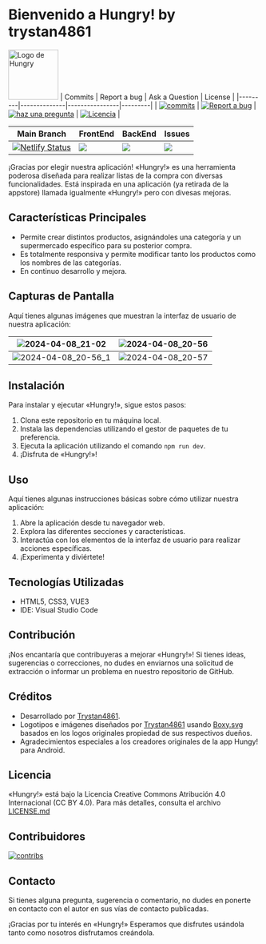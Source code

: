 # Bienvenido a Hungry! by trystan4861

<a><img src="https://ik.imagekit.io/trystan4861/hungry/hungry.svg" alt="Logo de Hungry" style="height:100px;"></a>
| Commits | Report a bug | Ask a Question | License |
|---------|--------------|----------------|---------|
| <a href="https://github.com/trystan4861/hungry/pulse"><img src="https://img.shields.io/github/commit-activity/m/trystan4861/hungry" alt="commits"></a> | <a href="https://github.com/trystan4861/hungry/issues/new"><img src="https://camo.githubusercontent.com/a0c58cbfe38aa59eb31d0920befeb48ed583a917b015665e51dea6245c0da064/68747470733a2f2f696d672e736869656c64732e696f2f62616467652f5265706f72742061206275672d4769746875622d253233314638304330" alt="Report a bug" data-canonical-src="https://img.shields.io/badge/Report a bug-Github-%231F80C0" style="max-width: 100%;"></a> | <a href="https://github.com/trystan4861/hungry/discussions/new?category=q-a"><img src="https://img.shields.io/badge/Ask%20a%20question-Github-%231F80C0" alt="haz una pregunta"></a> | <a href="https://github.com/trystan4861/hungry/blob/master/LICENSE.md"><img src="https://img.shields.io/badge/License-CC%20BY%204.0-%231F80C0" alt="Licencia"></a> |

| Main Branch | FrontEnd | BackEnd | Issues |
|-------------|----------|---------|--------|
| [![Netlify Status](https://api.netlify.com/api/v1/badges/88f22b9a-dd72-4dce-8964-19e19426b546/deploy-status)](https://mpc-hungry.netlify.app) | <a href="#"><img src="https://wakatime.com/badge/user/ef1aa65d-c23f-4942-859c-ac4758ee1f03/project/018da359-3bd2-4948-a5cf-5a8b59500694.svg" /></a> | <a href="https://github.com/Trystan4861/hungry-api"><img src="https://wakatime.com/badge/user/ef1aa65d-c23f-4942-859c-ac4758ee1f03/project/018ea986-4ed8-4e8f-9f81-a0efdc31528c.svg?style=default" /></a> | <a hre="https://github.com/trystan4861/hungry/issues?q=is%3Aopen+is%3Aissue"><img src="https://img.shields.io/github/issues/trystan4861/hungry.svg"></a>


¡Gracias por elegir nuestra aplicación! «Hungry!» es una herramienta poderosa diseñada para realizar listas de la compra con diversas funcionalidades.
Está inspirada en una aplicación (ya retirada de la appstore) llamada igualmente «Hungry!» pero con divesas mejoras.

## Características Principales

- Permite crear distintos productos, asignándoles una categoría y un supermercado específico para su posterior compra.
- Es totalmente responsiva y permite modificar tanto los productos como los nombres de las categorías.
- En continuo desarrollo y mejora.

## Capturas de Pantalla

Aquí tienes algunas imágenes que muestran la interfaz de usuario de nuestra aplicación:

| ![2024-04-08_21-02](https://github.com/Trystan4861/hungry/assets/29180676/4add8fe6-0782-44d3-b9f6-e10c8c3212a9) | ![2024-04-08_20-56](https://github.com/Trystan4861/hungry/assets/29180676/00dfedbb-8241-4028-91b6-4c1ed4e59215) |
|-----------------------------------------------------------------------------------------------------------------|-----------------------------------------------------------------------------------------------------------------|
| ![2024-04-08_20-56_1](https://github.com/Trystan4861/hungry/assets/29180676/2bd0760c-06d3-40b8-a549-3a4a720b51ae) | ![2024-04-08_20-57](https://github.com/Trystan4861/hungry/assets/29180676/24fb88b3-d6a8-40ef-8d8f-43c6c677056a) |

## Instalación

Para instalar y ejecutar «Hungry!», sigue estos pasos:

1. Clona este repositorio en tu máquina local.
2. Instala las dependencias utilizando el gestor de paquetes de tu preferencia.
3. Ejecuta la aplicación utilizando el comando `npm run dev`.
4. ¡Disfruta de «Hungry!»!

## Uso

Aquí tienes algunas instrucciones básicas sobre cómo utilizar nuestra aplicación:

1. Abre la aplicación desde tu navegador web.
2. Explora las diferentes secciones y características.
3. Interactúa con los elementos de la interfaz de usuario para realizar acciones específicas.
4. ¡Experimenta y diviértete!

## Tecnologías Utilizadas

- HTML5, CSS3, VUE3
- IDE: Visual Studio Code

## Contribución

¡Nos encantaría que contribuyeras a mejorar «Hungry!»! Si tienes ideas, sugerencias o correcciones, no dudes en enviarnos una solicitud de extracción o informar un problema en nuestro repositorio de GitHub.

## Créditos

- Desarrollado por [Trystan4861](https://github.com/Trystan4861/).
- Logotipos e imágenes diseñados por [Trystan4861](https://github.com/Trystan4861/) usando [Boxy.svg](https://boxy-svg.com/app) basados en los logos originales propiedad de sus respectivos dueños. 
- Agradecimientos especiales a los creadores originales de la app Hungy! para Android.

## Licencia

«Hungry!» está bajo la Licencia Creative Commons Atribución 4.0 Internacional (CC BY 4.0). Para más detalles, consulta el archivo [LICENSE.md](https://github.com/trystan4861/hungry/blob/master/LICENSE.md)

## Contribuidores
[<img src="https://contrib.rocks/image?repo=trystan4861/hungry" alt="contribs"/>](https://github.com/Trystan4861/hungry/graphs/contributors)

## Contacto

Si tienes alguna pregunta, sugerencia o comentario, no dudes en ponerte en contacto con el autor en sus vías de contacto publicadas.

¡Gracias por tu interés en «Hungry!» Esperamos que disfrutes usándola tanto como nosotros disfrutamos creándola.
